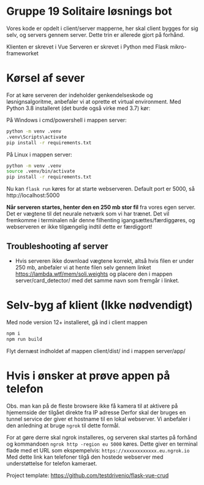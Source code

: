 # Gruppe 19 Solitaire løsnings bot
Vores kode er opdelt i client/server mapperne, her skal client bygges for sig selv,
og servers gennem server. Dette trin er allerede gjort på forhånd.

Klienten er skrevet i Vue
Serveren er skrevet i Python med Flask mikro-frameworket

# Kørsel af sever
For at køre serveren der indeholder genkendelseskode og løsnignsalgoritme, anbefaler vi at oprette et 
virtual environment. 
Med Python 3.8 installeret (det burde også virke med 3.7) kør:

På Windows i cmd/powershell i mappen server:
```sh
python -m venv .venv
.venv\Scripts\activate
pip install -r requirements.txt
```

På Linux i mappen server:
```sh
python -m venv .venv
source .venv/bin/activate
pip install -r requirements.txt
```

Nu kan `flask run` køres for at starte webserveren. Default port er 5000, så http://localhost:5000

**Når serveren startes, henter den en 250 mb stor fil** fra vores egen server. Det er vægtene til det neurale netværk som vi har trænet. Det vil fremkomme i terminalen når denne filhenting igangsættes/færdiggøres, og webserveren er ikke tilgængelig indtil dette er færdiggort!

## Troubleshooting af server
- Hvis serveren ikke download vægtene korrekt, altså hvis filen er under 250 mb, anbefaler vi at hente filen selv gennem linket https://lambda.wtf/mem/soli.weights og placere den i mappen server/card_detector/ med det samme navn som fremgår i linket.

# Selv-byg af klient (Ikke nødvendigt)
Med node version 12+ installeret, gå ind i client mappen
```sh
npm i
npm run build
```
Flyt dernæst indholdet af mappen client/dist/ ind i mappen server/app/

# Hvis i ønsker at prøve appen på telefon
Obs. man kan på de fleste browsere ikke få kamera til at aktivere på hjememside der tilgået direkte fra IP adresse
Derfor skal der bruges en tunnel service der giver et hostname til en lokal webserver.
Vi anbefaler i den anledning at bruge `ngrok` til dette formål.

For at gøre derre skal ngrok installeres, og serveren skal startes på forhånd og kommandoen `ngrok http -region eu 5000` køres. Dette giver en terminal flade med et URL som ekspempelvis: `https://xxxxxxxxxxxx.eu.ngrok.io`
Med dette link kan telefoner tilgå den hostede webserver med understøttelse for telefon kameraet.


Project template: https://github.com/testdrivenio/flask-vue-crud
